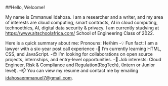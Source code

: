##Hello, Welcome!



My name is Emmanuel Idahosa. I am a researcher and a writer, and my area of interests are cloud computing, smart contracts, AI in cloud computing, technoethics, AI, digital data security & privacy. I am currently studying at  https://www.altschoolafrica.com/ School of Engineering Class of 2022.

Here is a quick summary about me:
Pronouns: He/him
-💡 Fun fact: I am a lawyer with a six-year post call experience
-🌱 I’m currently learning HTML, CSS, and JavaScript.
-😊 I’m looking for collaborations on open source projects, internships, and entry-level opportunities.
-💼 Job interests: Cloud Engineer, Risk & Compliance and Regulation(RegTech), (Intern or Junior level).
-📫 You can view my resume and contact me by emailing idahosaemmanuel7@gmail.com.
